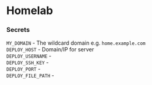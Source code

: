 # Homelab

### Secrets

`MY_DOMAIN` - The wildcard domain e.g. `home.example.com`\
`DEPLOY_HOST` - Domain/IP for server\
`DEPLOY_USERNAME` - \
`DEPLOY_SSH_KEY` - \
`DEPLOY_PORT` - \
`DEPLOY_FILE_PATH` - 
